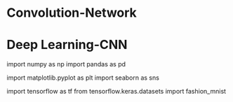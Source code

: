 # Convolution-Network
# Deep Learning-CNN
import numpy as np
import pandas as pd

import matplotlib.pyplot as plt
import seaborn as sns

import tensorflow as tf
from tensorflow.keras.datasets import fashion_mnist
